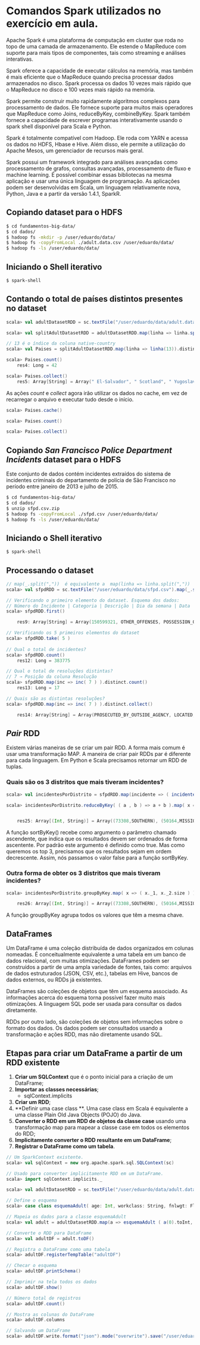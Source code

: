 # Comandos Spark utilizados no exercício em aula.

Apache Spark é uma plataforma de computação em cluster que roda no topo de uma camada de armazenamento. Ele estende o MapReduce com suporte para mais tipos de componentes, tais como streaming e análises interativas.

Spark oferece a capacidade de executar cálculos na memória, mas também é mais eficiente que o MapReduce quando precisa processar dados armazenados no disco.  Spark processa os dados 10 vezes mais rápido que o MapReduce no disco e 100 vezes mais rápido na memória. 

Spark permite construir muito rapidamente algoritmos complexos para processamento de dados. Ele fornece suporte para muitos mais operadores que MapReduce como Joins, reduceByKey, combineByKey. Spark também fornece a capacidade de escrever programas interativamente usando o spark shell disponível para Scala e Python.

Spark é totalmente compatível com Hadoop. Ele roda com YARN e acessa os dados no HDFS, Hbase e Hive. Além disso, ele permite a utilização do Apache Mesos, um gerenciador de  recursos mais geral. 

Spark possui um framework integrado para análises avançadas como processamento de grafos, consultas avançadas, processamento de fluxo e machine learning. É possível combinar essas bibliotecas na mesma aplicação e usar uma única linguagem de programação. As aplicações podem ser desenvolvidas em Scala, um linguagem relativamente nova, Python, Java e a partir da versão 1.4.1, SparkR.


## Copiando dataset para o HDFS
```bash
$ cd fundamentos-big-data/
$ cd dados/
$ hadoop fs -mkdir -p /user/eduardo/data/
$ hadoop fs -copyFromLocal ./adult.data.csv /user/eduardo/data/
$ hadoop fs -ls /user/eduardo/data/ 
```

## Iniciando o Shell iterativo
```bash
$ spark-shell
```

## Contando o total de países distintos presentes no dataset
```scala
scala> val adultDatasetRDD = sc.textFile("/user/eduardo/data/adult.data.csv")

scala> val splitAdultDatasetRDD = adultDatasetRDD.map(linha => linha.split(","))

// 13 é o índice da coluna native-country
scala> val Paises = splitAdultDatasetRDD.map(linha => linha(13)).distinct

scala> Paises.count()
	res4: Long = 42

scala> Paises.collect()
    res5: Array[String] = Array(" El-Salvador", " Scotland", " Yugoslavia", " Canada", " Hungary", " Jamaica", " United-States", " Cambodia", " Outlying-US(Guam-USVI-etc)", " Peru", " Honduras", " Vietnam", " Hong", " Portugal", " Iran", " Japan", " Poland", " Columbia", " Taiwan", " ?", " India", " Germany", " Philippines", " Laos", " Thailand", " Haiti", " England", " Puerto-Rico", " France", " Guatemala", " Trinadad&Tobago", " Ecuador", " China", " Mexico", " Italy", " Cuba", " Nicaragua", " South", " Greece", " Holand-Netherlands", " Ireland", " Dominican-Republic")

```

As ações *count* e *collect* agora irão utilizar os dados no cache, em vez de recarregar o arquivo e executar tudo desde o início.
```scala
scala> Paises.cache()

scala> Paises.count()

scala> Paises.collect()
```


## Copiando *San Francisco Police Department Incidents* dataset para o HDFS

Este conjunto de dados contém incidentes extraídos do sistema de incidentes criminais do departamento de polícia de São Francisco no período entre janeiro de 2013 e julho de 2015.
```bash
$ cd fundamentos-big-data/
$ cd dados/
$ unzip sfpd.csv.zip
$ hadoop fs -copyFromLocal ./sfpd.csv /user/eduardo/data/
$ hadoop fs -ls /user/eduardo/data/ 
```

## Iniciando o Shell iterativo
```bash
$ spark-shell
```

## Processando o dataset
```scala
// map(_.split(","))  é equivalente a  map(linha => linha.split(","))
scala> val sfpdRDD = sc.textFile("/user/eduardo/data/sfpd.csv").map(_.split(","))

// Verificando o primeiro elemento do dataset. Esquema dos dados: 
// Número do Incidente | Categoria | Descrição | Dia da semana | Data | Hora | Distrito policial | Resolução | Endereço | Coordenada X | Coordenada Y | PDID
scala> sfpdRDD.first()

    res9: Array[String] = Array(150599321, OTHER_OFFENSES, POSSESSION_OF_BURGLARY_TOOLS, Thursday, 7/9/15, 23:45, CENTRAL, ARREST/BOOKED, JACKSON_ST/POWELL_ST, -122.4099006, 37.79561712, 15059900000000)

// Verificando os 5 primeiros elementos do dataset
scala> sfpdRDD.take( 5 )
    
// Qual o total de incidentes?
scala> sfpdRDD.count()
    res12: Long = 383775

// Qual o total de resoluções distintas?
// 7 → Posição da coluna Resolução
scala> sfpdRDD.map(inc => inc( 7 ) ).distinct.count()
    res13: Long = 17 

// Quais são as distintas resoluções?
scala> sfpdRDD.map(inc => inc( 7 ) ).distinct.collect()

    res14: Array[String] = Array(PROSECUTED_BY_OUTSIDE_AGENCY, LOCATED, NONE, PSYCHOPATHIC_CASE, JUVENILE_DIVERTED, NOT_PROSECUTED, PROSECUTED_FOR_LESSER_OFFENSE, ARREST/BOOKED, DISTRICT_ATTORNEY_REFUSES_TO_PROSECUTE, UNFOUNDED, JUVENILE_CITED, JUVENILE_ADMONISHED, ARREST/CITED, COMPLAINANT_REFUSES_TO_PROSECUTE, EXCEPTIONAL_CLEARANCE, CLEARED-CONTACT_JUVENILE_FOR_MORE_INFO, JUVENILE_BOOKED)
```

## *Pair* RDD
Existem várias maneiras de se criar um pair RDD. A forma mais comum é usar uma transformação MAP. A maneira de criar pair RDDs par é diferente para cada linguagem. Em Python e Scala precisamos retornar um RDD de tuplas.

### Quais são os 3 distritos que mais tiveram incidentes? 

```scala
scala> val incidentesPorDistrito = sfpdRDD.map(incidente => ( incidente( 6 ), 1 ) )

scala> incidentesPorDistrito.reduceByKey( ( a , b ) => a + b ).map( x => (x._2, x._1) ).sortByKey(false).take(3)


    res25: Array[(Int, String)] = Array((73308,SOUTHERN), (50164,MISSION), (46877,NORTHERN))
```
A função sortByKey() recebe como argumento o parâmetro chamado ascendente, que indica que os resultados devem ser ordenados de forma ascentente. Por padrão este argumento é definido como true. Mas como queremos os top 3, precisamos que os resultados sejam em ordem decrescente. Assim, nós passamos o valor false para a função sortByKey.


### Outra forma de obter os 3 distritos que mais tiveram incidentes? 
```scala
scala> incidentesPorDistrito.groupByKey.map( x => ( x._1, x._2.size ) ).map( x => (x._2, x._1) ).sortByKey(false).take(3)

    res26: Array[(Int, String)] = Array((73308,SOUTHERN), (50164,MISSION), (46877,NORTHERN))
```

A função groupByKey agrupa todos os valores que têm a mesma chave.


## DataFrames

Um DataFrame é uma coleção distribuída de dados organizados em colunas nomeadas. É conceitualmente equivalente a uma tabela em um banco de dados relacional, com muitas otimizações. DataFrames podem ser construídos a partir de uma ampla variedade de fontes, tais como: arquivos de dados estruturados (JSON, CSV, etc.), tabelas em Hive, bancos de dados externos, ou RDDs já existentes.

DataFrames são coleções de objetos que têm um esquema associado. As informações acerca do esquema torna possível fazer muito mais otimizações. A linguagem SQL pode ser usada para consultar os dados diretamente.

RDDs por outro lado, são coleções de objetos sem informações sobre o formato dos dados. Os dados podem ser consultados usando a transformação e ações RDD, mas não diretamente usando SQL.

## Etapas para criar um DataFrame a partir de um RDD existente

1. **Criar um SQLContext** que é o ponto inicial para a criação de um DataFrame;
2. **Importar as classes necessárias**;
    * sqlContext.implicits
3. **Criar um RDD**;
4. **Definir uma case class **. Uma case class em Scala é equivalente a uma classe Plain Old Java Objects (POJO) do Java.
5. **Converter o RDD em um RDD de objetos da classe case** usando uma transformação map para mapear a classe case em todos os elementos do RDD;
6. **Implicitamente converter o RDD resultante em um DataFrame**;
7. **Registrar o DataFrame como um tabela**.


```scala
// Um SparkContext existente.
scala> val sqlContext = new org.apache.spark.sql.SQLContext(sc)

// Usado para converter implicitamente RDD em um DataFrame.
scala> import sqlContext.implicits._

scala> val adultDatasetRDD = sc.textFile("/user/eduardo/data/adult.data.csv").map(linha => linha.split(","))

// Define o esquema
scala> case class esquemaAdult( age: Int, workclass: String, fnlwgt: Float, education: String, education_num: String, marital_status: String, occupation: String, relationship: String, race: String, sex: String, capital_gain: Float, Capital_loss: Float, hours_per_week: Int, native_country: String, income: String )

// Mapeia os dados para a classe esquemaAdult
scala> val adult = adultDatasetRDD.map(a => esquemaAdult ( a(0).toInt, a(1), a(2).toFloat, a(3), a(4), a(5), a(6), a(7), a(8), a(9), a(10).toFloat, a(11).toFloat, a(12).toInt, a(13), a(14) ) )

// Converte o RDD para DataFrame
scala> val adultDF = adult.toDF()

// Registra o DataFrame como uma tabela
scala> adultDF.registerTempTable("adultDF")

// Checar o esquema
scala> adultDF.printSchema()

// Imprimir na tela todos os dados
scala> adultDF.show()

// Número total de registros
scala> adultDF.count()

// Mostra as colunas do DataFrame
scala> adultDF.columns

// Salvando um DataFrame
scala> adultDF.write.format("json").mode("overwrite").save("/user/eduardo/data/savedDF")
```